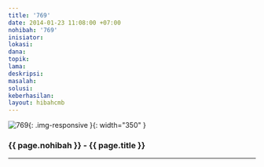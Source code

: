 ```yaml
---
title: '769'
date: 2014-01-23 11:08:00 +07:00
nohibah: '769'
inisiator:
lokasi:
dana:
topik:
lama:
deskripsi:
masalah:
solusi:
keberhasilan:
layout: hibahcmb
---
```


![769](/static/img/hibahcmb/769.png){: .img-responsive }{: width="350" }

### {{ page.nohibah }} - {{ page.title }}

---

